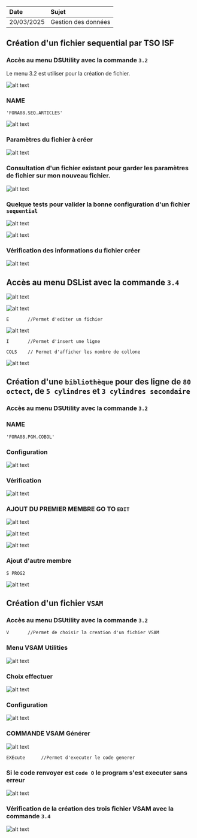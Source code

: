  Date | Sujet
:---|:---
 20/03/2025 | Gestion des données


## Création d'un fichier sequential par TSO ISF

### Accès au menu DSUtility avec la commande ``3.2``

Le menu 3.2 est utiliser pour la création de fichier.

![alt text](images2/image-1.png)

### NAME
```
'FORA08.SEQ.ARTICLES'
```
![alt text](images2/image-3.png)

### Paramètres du fichier à créer

![alt text](images2/image-4.png)

### Consultation d'un fichier existant pour garder les paramètres de fichier sur mon nouveau fichier.

![alt text](images2/image-5.png)

### Quelque tests pour valider la bonne configuration d'un fichier ``sequential``

![alt text](images2/image-6.png)

![alt text](images2/image-7.png)

### Vérification des informations du fichier créer
![alt text](images2/image-9.png)

## Accès au menu DSList avec la commande ``3.4``

![alt text](images2/image-10.png)

![alt text](images2/image-11.png)

```
E       //Permet d'editer un fichier
```

![alt text](images2/image-12.png)

```
I       //Permet d'insert une ligne
```

```
COLS    // Permet d'afficher les nombre de collone
```
![alt text](images2/image-14.png)

## Création d'une  ``bibliothèque`` pour des ligne de ``80 octect``, de ``5 cylindres`` et ``3 cylindres secondaire``

### Accès au menu DSUtility avec la commande ``3.2``

### NAME
```
'FORA08.PGM.COBOL'
```

### Configuration

![alt text](images2/image-15.png)

### Vérification

![alt text](images2/image-16.png)

### AJOUT DU PREMIER MEMBRE GO TO ``EDIT``

![alt text](images2/image-17.png)

![alt text](images2/image-18.png)

![alt text](images2/image-19.png)

### Ajout d'autre membre

```
S PROG2
```
![alt text](images2/image-21.png)

## Création d'un fichier ``VSAM`` 

### Accès au menu DSUtility avec la commande ``3.2``

```
V       //Permet de choisir la creation d'un fichier VSAM 
```
### Menu VSAM Utilities 
![alt text](images2/image-22.png)

### Choix effectuer
![alt text](images2/image-23.png)

### Configuration

![alt text](images2/image-24.png)

### COMMANDE VSAM Générer

![alt text](images2/image-25.png)

```
EXEcute      //Permet d'executer le code generer 
```
### Si le code renvoyer est ``code 0`` le program s'est executer sans erreur
![alt text](images2/image-26.png) 


### Vérification de la création des trois fichier VSAM avec la commande ``3.4``

![alt text](images2/image-28.png)
